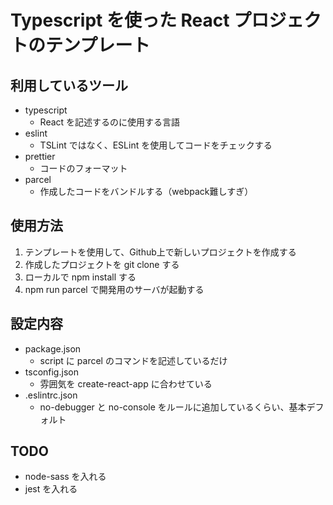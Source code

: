 # Typescript を使った React プロジェクトのテンプレート

## 利用しているツール

- typescript
  - React を記述するのに使用する言語
- eslint
  - TSLint ではなく、ESLint を使用してコードをチェックする
- prettier
  - コードのフォーマット
- parcel
  - 作成したコードをバンドルする（webpack難しすぎ）

## 使用方法

1. テンプレートを使用して、Github上で新しいプロジェクトを作成する
2. 作成したプロジェクトを git clone する
3. ローカルで npm install する
4. npm run parcel で開発用のサーバが起動する

## 設定内容

- package.json
  - script に parcel のコマンドを記述しているだけ
- tsconfig.json
  - 雰囲気を create-react-app に合わせている
- .eslintrc.json
  - no-debugger と no-console をルールに追加しているくらい、基本デフォルト

## TODO

- node-sass を入れる
- jest を入れる